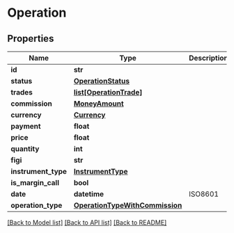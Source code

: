 # Operation

## Properties
Name | Type | Description | Notes
------------ | ------------- | ------------- | -------------
**id** | **str** |  | 
**status** | [**OperationStatus**](OperationStatus.md) |  | 
**trades** | [**list[OperationTrade]**](OperationTrade.md) |  | [optional] 
**commission** | [**MoneyAmount**](MoneyAmount.md) |  | [optional] 
**currency** | [**Currency**](Currency.md) |  | 
**payment** | **float** |  | 
**price** | **float** |  | [optional] 
**quantity** | **int** |  | [optional] 
**figi** | **str** |  | [optional] 
**instrument_type** | [**InstrumentType**](InstrumentType.md) |  | [optional] 
**is_margin_call** | **bool** |  | 
**date** | **datetime** | ISO8601 | 
**operation_type** | [**OperationTypeWithCommission**](OperationTypeWithCommission.md) |  | [optional] 

[[Back to Model list]](../README.md#documentation-for-models) [[Back to API list]](../README.md#documentation-for-api-endpoints) [[Back to README]](../README.md)


